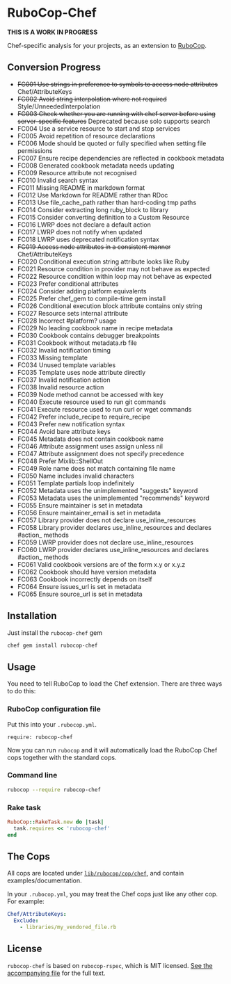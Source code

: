 # RuboCop-Chef

**THIS IS A WORK IN PROGRESS**

Chef-specific analysis for your projects, as an extension to
[RuboCop](https://github.com/bbatsov/rubocop).

## Conversion Progress

* ~~FC001 Use strings in preference to symbols to access node attributes~~ Chef/AttributeKeys
* ~~FC002 Avoid string interpolation where not required~~ Style/UnneededInterpolation
* ~~FC003 Check whether you are running with chef server before using server-specific features~~ Deprecated because solo supports search
* FC004 Use a service resource to start and stop services
* FC005 Avoid repetition of resource declarations
* FC006 Mode should be quoted or fully specified when setting file permissions
* FC007 Ensure recipe dependencies are reflected in cookbook metadata
* FC008 Generated cookbook metadata needs updating
* FC009 Resource attribute not recognised
* FC010 Invalid search syntax
* FC011 Missing README in markdown format
* FC012 Use Markdown for README rather than RDoc
* FC013 Use file_cache_path rather than hard-coding tmp paths
* FC014 Consider extracting long ruby_block to library
* FC015 Consider converting definition to a Custom Resource
* FC016 LWRP does not declare a default action
* FC017 LWRP does not notify when updated
* FC018 LWRP uses deprecated notification syntax
* ~~FC019 Access node attributes in a consistent manner~~ Chef/AttributeKeys
* FC020 Conditional execution string attribute looks like Ruby
* FC021 Resource condition in provider may not behave as expected
* FC022 Resource condition within loop may not behave as expected
* FC023 Prefer conditional attributes
* FC024 Consider adding platform equivalents
* FC025 Prefer chef_gem to compile-time gem install
* FC026 Conditional execution block attribute contains only string
* FC027 Resource sets internal attribute
* FC028 Incorrect #platform? usage
* FC029 No leading cookbook name in recipe metadata
* FC030 Cookbook contains debugger breakpoints
* FC031 Cookbook without metadata.rb file
* FC032 Invalid notification timing
* FC033 Missing template
* FC034 Unused template variables
* FC035 Template uses node attribute directly
* FC037 Invalid notification action
* FC038 Invalid resource action
* FC039 Node method cannot be accessed with key
* FC040 Execute resource used to run git commands
* FC041 Execute resource used to run curl or wget commands
* FC042 Prefer include_recipe to require_recipe
* FC043 Prefer new notification syntax
* FC044 Avoid bare attribute keys
* FC045 Metadata does not contain cookbook name
* FC046 Attribute assignment uses assign unless nil
* FC047 Attribute assignment does not specify precedence
* FC048 Prefer Mixlib::ShellOut
* FC049 Role name does not match containing file name
* FC050 Name includes invalid characters
* FC051 Template partials loop indefinitely
* FC052 Metadata uses the unimplemented "suggests" keyword
* FC053 Metadata uses the unimplemented "recommends" keyword
* FC055 Ensure maintainer is set in metadata
* FC056 Ensure maintainer_email is set in metadata
* FC057 Library provider does not declare use_inline_resources
* FC058 Library provider declares use_inline_resources and declares \#action_ methods
* FC059 LWRP provider does not declare use_inline_resources
* FC060 LWRP provider declares use_inline_resources and declares \#action_ methods
* FC061 Valid cookbook versions are of the form x.y or x.y.z
* FC062 Cookbook should have version metadata
* FC063 Cookbook incorrectly depends on itself
* FC064 Ensure issues_url is set in metadata
* FC065 Ensure source_url is set in metadata



## Installation

Just install the `rubocop-chef` gem

```bash
chef gem install rubocop-chef
```

## Usage

You need to tell RuboCop to load the Chef extension. There are three
ways to do this:

### RuboCop configuration file

Put this into your `.rubocop.yml`.

```
require: rubocop-chef
```

Now you can run `rubocop` and it will automatically load the RuboCop Chef
cops together with the standard cops.

### Command line

```bash
rubocop --require rubocop-chef
```

### Rake task

```ruby
RuboCop::RakeTask.new do |task|
  task.requires << 'rubocop-chef'
end
```

## The Cops

All cops are located under
[`lib/rubocop/cop/chef`](lib/rubocop/cop/chef), and contain
examples/documentation.

In your `.rubocop.yml`, you may treat the Chef cops just like any other
cop. For example:

```yaml
Chef/AttributeKeys:
  Exclude:
    - libraries/my_vendored_file.rb
```

## License

`rubocop-chef` is based on `rubocop-rspec`, which is MIT licensed. [See the accompanying file](MIT-LICENSE.md) for
the full text.
